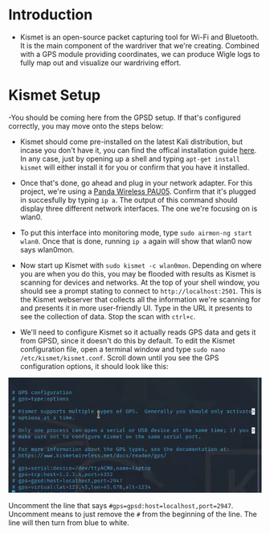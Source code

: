 # Introduction
- Kismet is an open-source packet capturing tool for Wi-Fi and Bluetooth. It is the main component of the wardriver that we're creating. Combined with a GPS module providing coordinates, we can produce Wigle logs to fully map out and visualize our wardriving effort.


# Kismet Setup
-You should be coming here from the GPSD setup. If that's configured correctly, you may move onto the steps below:

- Kismet should come pre-installed on the latest Kali distribution, but incase you don't have it, you can find the offical installation guide [here](https://www.kismetwireless.net/docs/readme/intro/kismet/). In any case, just by opening up a shell and typing `apt-get install kismet` will either install it for you or confirm that you have it installed.
- Once that's done, go ahead and plug in your network adapter. For this project, we're using a [Panda Wireless PAU05](https://www.amazon.com/Panda-300Mbps-Wireless-USB-Adapter/dp/B00EQT0YK2). Confirm that it's plugged in succesfully by typing `ip a`. The output of this command should display three different network interfaces. The one we're focusing on is wlan0.
- To put this interface into monitoring mode, type `sudo airmon-ng start wlan0`. Once that is done, running `ip a` again will show that wlan0 now says wlan0mon.
- Now start up Kismet with `sudo kismet -c wlan0mon`. Depending on where you are when you do this, you may be flooded with results as Kismet is scanning for devices and networks. At the top of your shell window, you should see a prompt stating to connect to `http://localhost:2501`. This is the Kismet webserver that collects all the information we're scanning for and presents it in more user-friendly UI. Type in the URL it presents to see the collection of data. Stop the scan with `ctrl+c`.


- We'll need to configure Kismet so it actually reads GPS data and gets it from GPSD, since it doesn't do this by default. To edit the Kismet configuration file, open a terminal window and type `sudo nano /etc/kismet/kismet.conf`. Scroll down until you see the GPS configuration options, it should look like this:

![kismetconf](https://github.com/d0njuli0/Rasperberry-Pi-Ethical-Hacking-Kit/blob/main/images/kismetconf.png?raw=true)

Uncomment the line that says `#gps=gpsd:host=localhost,port=2947`. Uncomment means to just remove the `#` from the beginning of the line. The line will then turn from blue to white.
